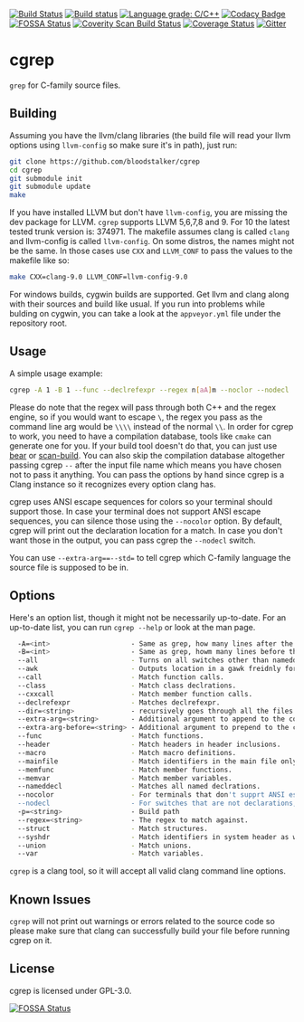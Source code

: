 [![Build Status](https://travis-ci.org/bloodstalker/cgrep.svg?branch=master)](https://travis-ci.org/bloodstalker/cgrep)
[![Build status](https://ci.appveyor.com/api/projects/status/caab8oxmgljb87te?svg=true)](https://ci.appveyor.com/project/bloodstalker/cgrep)
[![Language grade: C/C++](https://img.shields.io/lgtm/grade/cpp/g/bloodstalker/cgrep.svg?logo=lgtm&logoWidth=18)](https://lgtm.com/projects/g/bloodstalker/cgrep/context:cpp)
[![Codacy Badge](https://api.codacy.com/project/badge/Grade/726c70d0e3294f149036fa6134998fe8)](https://www.codacy.com/manual/bloodstalker/cgrep?utm_source=github.com&amp;utm_medium=referral&amp;utm_content=bloodstalker/cgrep&amp;utm_campaign=Badge_Grade)
[![FOSSA Status](https://app.fossa.io/api/projects/git%2Bgithub.com%2Fbloodstalker%2Fcgrep.svg?type=shield)](https://app.fossa.io/projects/git%2Bgithub.com%2Fbloodstalker%2Fcgrep?ref=badge_shield)
[![Coverity Scan Build Status](https://scan.coverity.com/projects/19431/badge.svg)](https://scan.coverity.com/projects/bloodstalker-cgrep)
[![Coverage Status](https://coveralls.io/repos/github/bloodstalker/cgrep/badge.svg?branch=master)](https://coveralls.io/github/bloodstalker/cgrep?branch=master)
[![Gitter](https://badges.gitter.im/mutatortools/community.svg)](https://gitter.im/mutatortools/community?utm_source=badge&utm_medium=badge&utm_campaign=pr-badge)

# cgrep

`grep` for C-family source files.

## Building

Assuming you have the llvm/clang libraries (the build file will read your llvm options using `llvm-config` so make sure it's in path), just run:

```bash
git clone https://github.com/bloodstalker/cgrep
cd cgrep
git submodule init
git submodule update
make
```

If you have installed LLVM but don't have `llvm-config`, you are missing the dev package for LLVM.
`cgrep` supports LLVM 5,6,7,8 and 9. For 10 the latest tested trunk version is: 374971.
The makefile assumes clang is called `clang` and llvm-config is called `llvm-config`. On some distros, the names might not be the same. In those cases use `CXX` and `LLVM_CONF` to pass the values to the makefile like so:

```bash
make CXX=clang-9.0 LLVM_CONF=llvm-config-9.0
```

For windows builds, cygwin builds are supported. Get llvm and clang along with their sources and build like usual. If you run into problems while bulding on cygwin, you can take a look at the `appveyor.yml` file under the repository root.

## Usage

A simple usage example:

```bash
cgrep -A 1 -B 1 --func --declrefexpr --regex n[aA]m --noclor --nodecl ./cgrep.cpp
```

Please do note that the regex will pass through both C++ and the regex engine, so if you would want to escape `\`, the regex you pass as the command line arg would be `\\\\` instead of the normal `\\`.
In order for cgrep to work, you need to have a compilation database, tools like `cmake` can generate one for you.
If your build tool doesn't do that, you can just use [bear](https://github.com/rizsotto/Bear) or [scan-build](https://github.com/rizsotto/scan-build).
You can also skip the compilation database altogether passing cgrep `--` after the input file name which means you have chosen not to pass it anything.
You can pass the options by hand since cgrep is a Clang instance so it recognizes every option clang has.

cgrep uses ANSI escape sequences for colors so your terminal should support those. In case your terminal does not support ANSI escape sequences, you can silence those using the `--nocolor` option.
By default, cgrep will print out the declaration location for a match. In case you don't want those in the output, you can pass cgrep the `--nodecl` switch.

You can use `--extra-arg==--std=` to tell cgrep which C-family language the source file is supposed to be in.

## Options

Here's an option list, though it might not be necessarily up-to-date.
For an up-to-date list, you can run `cgrep --help` or look at the man page.

```bash
  -A=<int>                    - Same as grep, how many lines after the matched line to print. Defaults to 0.
  -B=<int>                    - Same as grep, howm many lines before the matched line to print. Defaults to 0.
  --all                       - Turns on all switches other than nameddecl.
  --awk                       - Outputs location in a gawk freidnly format, not meant for human consumption. Defaults to false.
  --call                      - Match function calls.
  --class                     - Match class declrations.
  --cxxcall                   - Match member function calls.
  --declrefexpr               - Matches declrefexpr.
  --dir=<string>              - recursively goes through all the files and directories. assumes compilation databases are present for all source files.
  --extra-arg=<string>        - Additional argument to append to the compiler command line
  --extra-arg-before=<string> - Additional argument to prepend to the compiler command line
  --func                      - Match functions.
  --header                    - Match headers in header inclusions.
  --macro                     - Match macro definitions.
  --mainfile                  - Match identifiers in the main file only. Defaults to true.
  --memfunc                   - Match member functions.
  --memvar                    - Match member variables.
  --nameddecl                 - Matches all named declrations.
  --nocolor                   - For terminals that don't supprt ANSI escape sequences. The default is to false.
  --nodecl                    - For switches that are not declarations, don't print declarations. Defaults to false.
  -p=<string>                 - Build path
  --regex=<string>            - The regex to match against.
  --struct                    - Match structures.
  --syshdr                    - Match identifiers in system header as well. Defaults to false.
  --union                     - Match unions.
  --var                       - Match variables.
```

`cgrep` is a clang tool, so it will accept all valid clang command line options.

## Known Issues
`cgrep` will not print out warnings or errors related to the source code so please make sure that clang can successfully build your file before running cgrep on it.

## License

cgrep is licensed under GPL-3.0.


[![FOSSA Status](https://app.fossa.io/api/projects/git%2Bgithub.com%2Fbloodstalker%2Fcgrep.svg?type=large)](https://app.fossa.io/projects/git%2Bgithub.com%2Fbloodstalker%2Fcgrep?ref=badge_large)
